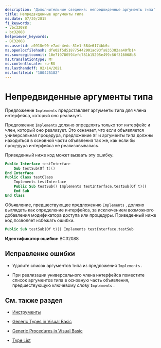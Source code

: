 ```yaml
---
description: 'Дополнительные сведения: непредвиденные аргументы типа'
title: Непредвиденные аргументы типа
ms.date: 07/20/2015
f1_keywords:
- vbc32088
- bc32088
helpviewer_keywords:
- BC32088
ms.assetid: a0918e90-e7ad-4edc-81e1-584e6174bb6c
ms.openlocfilehash: dfe02f5d518775442901ad93fa835382aa40fb14
ms.sourcegitcommit: 10e719780594efc781b15295e499c66f316068b8
ms.translationtype: MT
ms.contentlocale: ru-RU
ms.lasthandoff: 02/14/2021
ms.locfileid: "100425182"
---
```

# <a name="type-arguments-unexpected"></a>Непредвиденные аргументы типа

Предложение `Implements` предоставляет аргументы типа для члена интерфейса, который оно реализует.  
  
 Предложение `Implements` должно определять только тот интерфейс и член, который оно реализует. Это означает, что если объявляется универсальная процедура, предложение `Of` и аргументы типа должны находиться в основной части объявления так же, как если бы процедура интерфейса не реализовывалась.  
  
 Приведенный ниже код может вызвать эту ошибку.  
  
```vb  
Public Interface testInterface  
    Sub testSub(Of t)()  
End Interface  
Public Class testClass  
    Implements testInterface  
    Public Sub testSub() Implements testInterface.testSub(Of t)()  
    End Sub  
End Class  
```  
  
 Объявление, предшествующее предложению `Implements` , должно выглядеть как определение интерфейса, за исключением возможного добавления модификатора доступа или процедуры. Приведенный ниже код позволяет избежать ошибки.  
  
```vb  
Public Sub testSub(Of t)() Implements testInterface.testSub  
```  
  
 **Идентификатор ошибки:** BC32088  
  
## <a name="to-correct-this-error"></a>Исправление ошибки  
  
- Удалите список аргументов типа из предложения `Implements` .  
  
- При реализации универсального члена интерфейса поместите список аргументов типа в основную часть объявления, предшествующую ключевому слову `Implements` .  
  
## <a name="see-also"></a>См. также раздел

- [Инструменты](../language-reference/statements/implements-clause.md)

- [Generic Types in Visual Basic](../programming-guide/language-features/data-types/generic-types.md)
- [Generic Procedures in Visual Basic](../programming-guide/language-features/data-types/generic-procedures.md)
- [Type List](../language-reference/statements/type-list.md)
